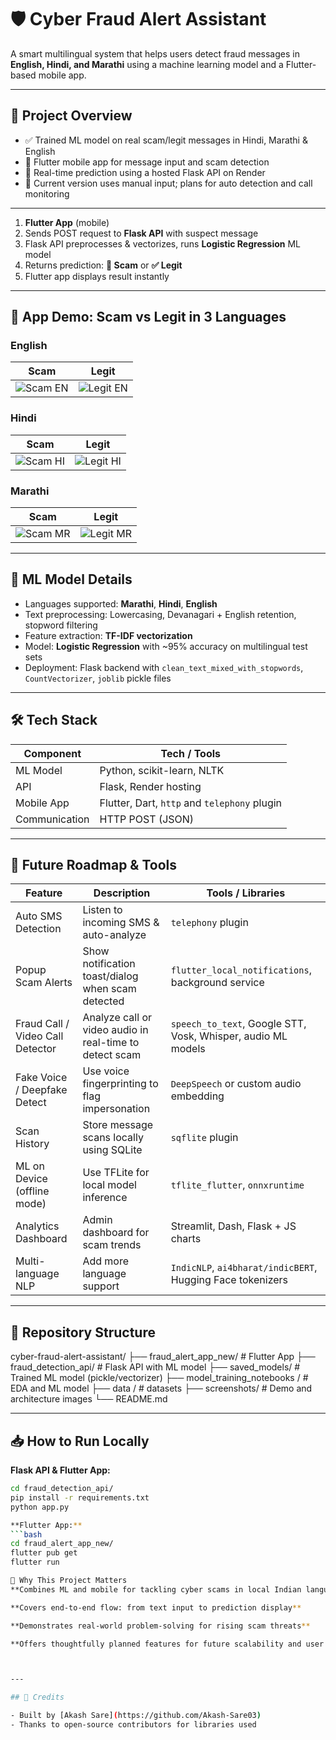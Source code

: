 # 🛡️ Cyber Fraud Alert Assistant

A smart multilingual system that helps users detect fraud messages in **English, Hindi, and Marathi** using a machine learning model and a Flutter-based mobile app.

---

## 📌 Project Overview

- ✅ Trained ML model on real scam/legit messages in Hindi, Marathi & English  
- 📱 Flutter mobile app for message input and scam detection  
- 🧠 Real-time prediction using a hosted Flask API on Render  
- 🧪 Current version uses manual input; plans for auto detection and call monitoring  

---

1. **Flutter App** (mobile)  
2. Sends POST request to **Flask API** with suspect message  
3. Flask API preprocesses & vectorizes, runs **Logistic Regression** ML model  
4. Returns prediction: **🚨 Scam** or **✅ Legit**  
5. Flutter app displays result instantly

---

## 📱 App Demo: Scam vs Legit in 3 Languages

### English
| Scam | Legit |
|------|-------|
| ![Scam EN](./screenshots/scam_english.jpeg) | ![Legit EN](./screenshots/legit_english.jpeg) |

### Hindi
| Scam | Legit |
|------|-------|
| ![Scam HI](./screenshots/scam_hindi.jpeg) | ![Legit HI](./screenshots/legit_hindi.jpeg) |

### Marathi
| Scam | Legit |
|------|-------|
| ![Scam MR](./screenshots/scam_marathi.jpeg) | ![Legit MR](./screenshots/legit_marathi.jpeg) |

---

## 🧠 ML Model Details

- Languages supported: **Marathi**, **Hindi**, **English**  
- Text preprocessing: Lowercasing, Devanagari + English retention, stopword filtering  
- Feature extraction: **TF-IDF vectorization**  
- Model: **Logistic Regression** with ~95% accuracy on multilingual test sets  
- Deployment: Flask backend with `clean_text_mixed_with_stopwords`, `CountVectorizer`, `joblib` pickle files

---

## 🛠️ Tech Stack

| Component       | Tech / Tools                          |
|----------------|----------------------------------------|
| ML Model        | Python, scikit-learn, NLTK             |
| API             | Flask, Render hosting                  |
| Mobile App      | Flutter, Dart, `http` and `telephony` plugin |
| Communication   | HTTP POST (JSON)                       |

---

## 🚀 Future Roadmap & Tools

| Feature                          | Description | Tools / Libraries |
|----------------------------------|-------------|-------------------|
| Auto SMS Detection              | Listen to incoming SMS & auto-analyze | `telephony` plugin |
| Popup Scam Alerts               | Show notification toast/dialog when scam detected | `flutter_local_notifications`, background service |
| Fraud Call / Video Call Detector| Analyze call or video audio in real-time to detect scam | `speech_to_text`, Google STT, Vosk, Whisper, audio ML models |
| Fake Voice / Deepfake Detect    | Use voice fingerprinting to flag impersonation | `DeepSpeech` or custom audio embedding |
| Scan History                    | Store message scans locally using SQLite | `sqflite` plugin |
| ML on Device (offline mode)     | Use TFLite for local model inference | `tflite_flutter`, `onnxruntime` |
| Analytics Dashboard             | Admin dashboard for scam trends | Streamlit, Dash, Flask + JS charts |
| Multi-language NLP              | Add more language support | `IndicNLP`, `ai4bharat/indicBERT`, Hugging Face tokenizers |

---

## 📂 Repository Structure

cyber-fraud-alert-assistant/
├── fraud_alert_app_new/ # Flutter App
├── fraud_detection_api/ # Flask API with ML model
├── saved_models/ # Trained ML model (pickle/vectorizer)
├── model_training_notebooks / # EDA and ML model
├── data / # datasets 
├── screenshots/ # Demo and architecture images
└── README.md


---

## 📥 How to Run Locally

**Flask API & Flutter App:**
```bash
cd fraud_detection_api/
pip install -r requirements.txt
python app.py

**Flutter App:**
```bash
cd fraud_alert_app_new/
flutter pub get
flutter run

👏 Why This Project Matters
**Combines ML and mobile for tackling cyber scams in local Indian languages**

**Covers end-to-end flow: from text input to prediction display**

**Demonstrates real-world problem-solving for rising scam threats**

**Offers thoughtfully planned features for future scalability and user safety**



---

## 🤝 Credits

- Built by [Akash Sare](https://github.com/Akash-Sare03)
- Thanks to open-source contributors for libraries used




